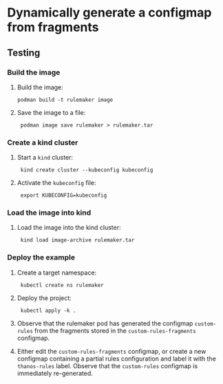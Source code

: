 # Dynamically generate a configmap from fragments

## Testing

### Build the image

1. Build the image:

       podman build -t rulemaker image

1. Save the image to a file:

        podman image save rulemaker > rulemaker.tar

### Create a kind cluster

1. Start a `kind` cluster:

        kind create cluster --kubeconfig kubeconfig

1. Activate the `kubeconfig` file:

        export KUBECONFIG=kubeconfig

### Load the image into kind

1. Load the image into the kind cluster:

        kind load image-archive rulemaker.tar

### Deploy the example

1. Create a target namespace:

        kubectl create ns rulemaker

1. Deploy the project:

        kubectl apply -k .

1. Observe that the rulemaker pod has generated the configmap `custom-rules` from the fragments stored in the `custom-rules-fragments` configmap.

1. Either edit the `custom-rules-fragments` configmap, or create a new configmap containing a partial rules configuration and label it with the `thanos-rules` label. Observe that the `custom-rules` configmap is immediately re-generated.
